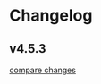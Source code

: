 # Changelog


## v4.5.3

[compare changes](https://github.com/overmindtech/sdp-js/compare/v4.5.2...v4.5.3)

